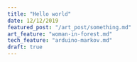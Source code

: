 ```yaml
---
title: "Hello world"
date: 12/12/2019
featured_post: "/art_post/something.md"
art_feature: "woman-in-forest.md"
tech_feature: "arduino-markov.md"
draft: true
---
```

